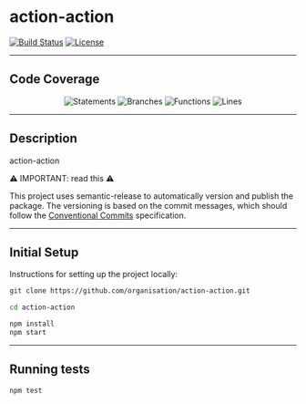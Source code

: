 # action-action

[![Build Status](https://img.shields.io/github/actions/workflow/status/organisation/action-action/test.yml?style=for-the-badge)](https://github.com/organisation/action-action/actions)
[![License](https://img.shields.io/github/license/organisation/action-action?style=for-the-badge)](LICENSE)

---

## Code Coverage

<div align="center">

![Statements](https://img.shields.io/badge/statements-74.88%25-red.svg?style=for-the-badge&logo=jest)
![Branches](https://img.shields.io/badge/branches-70.21%25-red.svg?style=for-the-badge&logo=jest)
![Functions](https://img.shields.io/badge/functions-85.48%25-yellow.svg?style=for-the-badge&logo=jest)
![Lines](https://img.shields.io/badge/lines-74.88%25-red.svg?style=for-the-badge&logo=jest)

</div>

---

## Description

action-action 

:warning: IMPORTANT: read this :warning:

This project uses semantic-release to automatically version and publish the package. The versioning is based on the commit messages, which should follow the [Conventional Commits](https://www.conventionalcommits.org/en/v1.0.0/) specification.

--- 
## Initial Setup

Instructions for setting up the project locally:

```bash
git clone https://github.com/organisation/action-action.git

cd action-action

npm install
npm start
```

---

## Running tests

```bash
npm test
```
